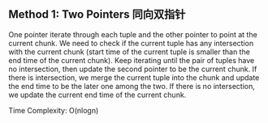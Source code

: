 ## Method 1: Two Pointers 同向双指针

One pointer iterate through each tuple and the other pointer to point at the current chunk. We need to check if the current tuple has any intersection with the current chunk (start time of the current tuple is smaller than the end time of the current chunk). Keep iterating until the pair of tuples have no intersection, then update the second pointer to be the current chunk.  If there is intersection, we merge the current tuple into the chunk and update the end time to be the later one among the two. If there is no intersection, we update the current
end time of the current chunk.

Time Complexity: O(nlogn)
